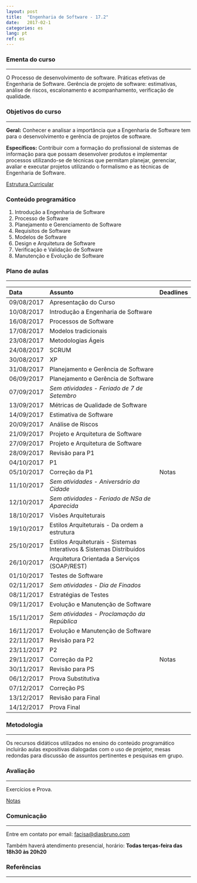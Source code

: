 ```yaml
---
layout: post
title:  "Engenharia de Software - 17.2"
date:   2017-02-1
categories: es
lang: pt
ref: es
---
```


### Ementa do curso
___
O Processo de desenvolvimento de software. Práticas efetivas de Engenharia de Software. Gerência de projeto de software: estimativas, análise de riscos, escalonamento e acompanhamento, verificação de qualidade.

### Objetivos do curso
___
**Geral:**
Conhecer e analisar a importância que a Engenharia de Software tem para o desenvolvimento e gerência de projetos de software.

**Específicos:**
Contribuir com a formação do profissional de sistemas de informação para que possam desenvolver produtos e implementar processos utilizando-se de técnicas que permitam planejar, gerenciar, avaliar e executar projetos utilizando o formalismo e as técnicas de Engenharia de Software.

[Estrutura Curricular](https://drive.google.com/file/d/0B9oADRpZVGECMmQ4WV83YVlRRGs/view?usp=sharing)

### Conteúdo programático

1. Introdução a Engenharia de Software
2. Processo de Software
3. Planejamento e Gerenciamento de Software
4. Requisitos de Software
5. Modelos de Software
6. Design e Arquitetura de Software
7. Verificação e Validação de Software
8. Manutenção e Evolução de Software

### Plano de aulas
___

| Data	| Assunto | Deadlines
| :------- | :------ | :------ |
| 09/08/2017 | Apresentação do Curso 
| 10/08/2017 | Introdução a Engenharia de Software
| 16/08/2017 | Processos de Software
| 17/08/2017 | Modelos tradicionais 
| 23/08/2017 | Metodologias Ágeis 
| 24/08/2017 | SCRUM 
| 30/08/2017 | XP 
| 31/08/2017 | Planejamento e Gerência de Software
| 06/09/2017 | Planejamento e Gerência de Software
| 07/09/2017 | *Sem atividades - Feriado de 7 de Setembro*
| 13/09/2017 | Métricas de Qualidade de Software
| 14/09/2017 | Estimativa de Software
| 20/09/2017 | Análise de Riscos 
| 21/09/2017 | Projeto e Arquitetura de Software
| 27/09/2017 | Projeto e Arquitetura de Software
| 28/09/2017 | Revisão para P1
| 04/10/2017 | P1
| 05/10/2017 | Correção da P1 | Notas
| 11/10/2017 | *Sem atividades - Aniversário da Cidade*
| 12/10/2017 | *Sem atividades - Feriado de NSa de Aparecida*
| 18/10/2017 | Visões Arquiteturais
| 19/10/2017 | Estilos Arquiteturais - Da ordem a estrutura 
| 25/10/2017 | Estilos Arquiteturais - Sistemas Interativos & Sistemas Distribuídos
| 26/10/2017 | Arquitetura Orientada a Serviços (SOAP/REST)
| 01/10/2017 | Testes de Software
| 02/11/2017 | *Sem atividades - Dia de Finados*
| 08/11/2017 | Estratégias de Testes 
| 09/11/2017 | Evolução e Manutenção de Software
| 15/11/2017 | *Sem atividades - Proclamação da República*
| 16/11/2017 | Evolução e Manutenção de Software
| 22/11/2017 | Revisão para P2
| 23/11/2017 | P2
| 29/11/2017 | Correção da P2 | Notas
| 30/11/2017 | Revisão para PS
| 06/12/2017 | Prova Substitutiva
| 07/12/2017 | Correção PS
| 13/12/2017 | Revisão para Final
| 14/12/2017 | Prova Final


### Metodologia
___
Os recursos didáticos utilizados no ensino do conteúdo programático incluirão aulas expositivas dialogadas com o uso de projetor, mesas redondas para discussão de assuntos pertinentes e pesquisas em grupo.

### Avaliação
___
Exercícios e Prova.

[Notas](https://docs.google.com/spreadsheets/d/1r-ENtb8w1vmSmlMQmyANX1G5z-X6YzfaHMLj4Rz8Mqw/preview)

### Comunicação
___

Entre em contato por email: facisa@diasbruno.com

Também haverá atendimento presencial, horário: **Todas terças-feira das 18h30 às 20h20**

### Referências
___

